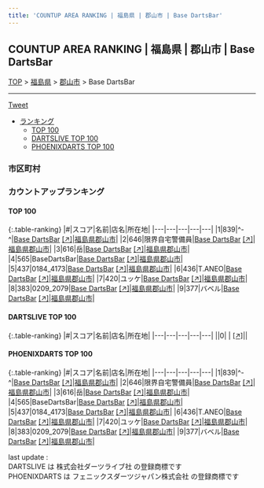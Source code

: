 ```yaml
---
title: 'COUNTUP AREA RANKING | 福島県 | 郡山市 | Base DartsBar'
---
```

## COUNTUP AREA RANKING | 福島県 | 郡山市 | Base DartsBar

[TOP](/darts/rank/) > [福島県](/darts/rank/福島県/) > [郡山市](/darts/rank/福島県/郡山市/) > Base DartsBar

___

<a href="https://twitter.com/share?ref_src=twsrc%5Etfw" data-text="COUNTUP AREA RANKING | 福島県郡山市Base DartsBar" class="twitter-share-button" data-hashtags="DARTSLIVE,PHOENIXDARTS,darts,ダーツ" data-show-count="false">Tweet</a>

* [ランキング](#カウントアップランキング)
    * [TOP 100](#top-100)
    * [DARTSLIVE TOP 100](#dartslive-top-100)
    * [PHOENIXDARTS TOP 100](#phoenixdarts-top-100)

### 市区町村

<ul>

</ul>

### カウントアップランキング

#### TOP 100



{:.table-ranking}
|#|スコア|名前|店名|所在地|
|---|---|---|---|---|
|1|839|<span class="rank-name-pd">^-^</span>|<a href="/darts/rank/shops/83204.html">Base DartsBar</a> <a href="https://vs.phoenixdarts.com/jp/shop/shopDetailInfo/s_83204?s_seq=83204">[↗]</a>|<a href="/darts/rank/福島県/郡山市">福島県郡山市</a>|
|2|646|<span class="rank-name-pd">限界自宅警備員</span>|<a href="/darts/rank/shops/83204.html">Base DartsBar</a> <a href="https://vs.phoenixdarts.com/jp/shop/shopDetailInfo/s_83204?s_seq=83204">[↗]</a>|<a href="/darts/rank/福島県/郡山市">福島県郡山市</a>|
|3|616|<span class="rank-name-pd">岳</span>|<a href="/darts/rank/shops/83204.html">Base DartsBar</a> <a href="https://vs.phoenixdarts.com/jp/shop/shopDetailInfo/s_83204?s_seq=83204">[↗]</a>|<a href="/darts/rank/福島県/郡山市">福島県郡山市</a>|
|4|565|<span class="rank-name-pd">BaseDartsBar</span>|<a href="/darts/rank/shops/83204.html">Base DartsBar</a> <a href="https://vs.phoenixdarts.com/jp/shop/shopDetailInfo/s_83204?s_seq=83204">[↗]</a>|<a href="/darts/rank/福島県/郡山市">福島県郡山市</a>|
|5|437|<span class="rank-name-pd">0184_4173</span>|<a href="/darts/rank/shops/83204.html">Base DartsBar</a> <a href="https://vs.phoenixdarts.com/jp/shop/shopDetailInfo/s_83204?s_seq=83204">[↗]</a>|<a href="/darts/rank/福島県/郡山市">福島県郡山市</a>|
|6|436|<span class="rank-name-pd">T.ANEO</span>|<a href="/darts/rank/shops/83204.html">Base DartsBar</a> <a href="https://vs.phoenixdarts.com/jp/shop/shopDetailInfo/s_83204?s_seq=83204">[↗]</a>|<a href="/darts/rank/福島県/郡山市">福島県郡山市</a>|
|7|420|<span class="rank-name-pd">ユッケ</span>|<a href="/darts/rank/shops/83204.html">Base DartsBar</a> <a href="https://vs.phoenixdarts.com/jp/shop/shopDetailInfo/s_83204?s_seq=83204">[↗]</a>|<a href="/darts/rank/福島県/郡山市">福島県郡山市</a>|
|8|383|<span class="rank-name-pd">0209_2079</span>|<a href="/darts/rank/shops/83204.html">Base DartsBar</a> <a href="https://vs.phoenixdarts.com/jp/shop/shopDetailInfo/s_83204?s_seq=83204">[↗]</a>|<a href="/darts/rank/福島県/郡山市">福島県郡山市</a>|
|9|377|<span class="rank-name-pd">バベル</span>|<a href="/darts/rank/shops/83204.html">Base DartsBar</a> <a href="https://vs.phoenixdarts.com/jp/shop/shopDetailInfo/s_83204?s_seq=83204">[↗]</a>|<a href="/darts/rank/福島県/郡山市">福島県郡山市</a>|


#### DARTSLIVE TOP 100



{:.table-ranking}
|#|スコア|名前|店名|所在地|
|---|---|---|---|---|
||0|<span class="rank-name-dl"> </span>|<a href="/darts/rank/shops/.html"></a> <a href="">[↗]</a>|<a href="/darts/rank//"></a>|


#### PHOENIXDARTS TOP 100



{:.table-ranking}
|#|スコア|名前|店名|所在地|
|---|---|---|---|---|
|1|839|<span class="rank-name-pd">^-^</span>|<a href="/darts/rank/shops/83204.html">Base DartsBar</a> <a href="https://vs.phoenixdarts.com/jp/shop/shopDetailInfo/s_83204?s_seq=83204">[↗]</a>|<a href="/darts/rank/福島県/郡山市">福島県郡山市</a>|
|2|646|<span class="rank-name-pd">限界自宅警備員</span>|<a href="/darts/rank/shops/83204.html">Base DartsBar</a> <a href="https://vs.phoenixdarts.com/jp/shop/shopDetailInfo/s_83204?s_seq=83204">[↗]</a>|<a href="/darts/rank/福島県/郡山市">福島県郡山市</a>|
|3|616|<span class="rank-name-pd">岳</span>|<a href="/darts/rank/shops/83204.html">Base DartsBar</a> <a href="https://vs.phoenixdarts.com/jp/shop/shopDetailInfo/s_83204?s_seq=83204">[↗]</a>|<a href="/darts/rank/福島県/郡山市">福島県郡山市</a>|
|4|565|<span class="rank-name-pd">BaseDartsBar</span>|<a href="/darts/rank/shops/83204.html">Base DartsBar</a> <a href="https://vs.phoenixdarts.com/jp/shop/shopDetailInfo/s_83204?s_seq=83204">[↗]</a>|<a href="/darts/rank/福島県/郡山市">福島県郡山市</a>|
|5|437|<span class="rank-name-pd">0184_4173</span>|<a href="/darts/rank/shops/83204.html">Base DartsBar</a> <a href="https://vs.phoenixdarts.com/jp/shop/shopDetailInfo/s_83204?s_seq=83204">[↗]</a>|<a href="/darts/rank/福島県/郡山市">福島県郡山市</a>|
|6|436|<span class="rank-name-pd">T.ANEO</span>|<a href="/darts/rank/shops/83204.html">Base DartsBar</a> <a href="https://vs.phoenixdarts.com/jp/shop/shopDetailInfo/s_83204?s_seq=83204">[↗]</a>|<a href="/darts/rank/福島県/郡山市">福島県郡山市</a>|
|7|420|<span class="rank-name-pd">ユッケ</span>|<a href="/darts/rank/shops/83204.html">Base DartsBar</a> <a href="https://vs.phoenixdarts.com/jp/shop/shopDetailInfo/s_83204?s_seq=83204">[↗]</a>|<a href="/darts/rank/福島県/郡山市">福島県郡山市</a>|
|8|383|<span class="rank-name-pd">0209_2079</span>|<a href="/darts/rank/shops/83204.html">Base DartsBar</a> <a href="https://vs.phoenixdarts.com/jp/shop/shopDetailInfo/s_83204?s_seq=83204">[↗]</a>|<a href="/darts/rank/福島県/郡山市">福島県郡山市</a>|
|9|377|<span class="rank-name-pd">バベル</span>|<a href="/darts/rank/shops/83204.html">Base DartsBar</a> <a href="https://vs.phoenixdarts.com/jp/shop/shopDetailInfo/s_83204?s_seq=83204">[↗]</a>|<a href="/darts/rank/福島県/郡山市">福島県郡山市</a>|


<div class="footer border-top border-gray-light mt-5 pt-3 text-right text-gray">
    last update : <span style="font-weight: italic" id="foot_last_modified"></span><br />
    DARTSLIVE は 株式会社ダーツライブ社 の登録商標です<br />
    PHOENIXDARTS は フェニックスダーツジャパン株式会社 の登録商標です<br />
</div>

<script src="https://cdnjs.cloudflare.com/ajax/libs/jquery.tablesorter/2.31.3/js/jquery.tablesorter.min.js" integrity="sha512-qzgd5cYSZcosqpzpn7zF2ZId8f/8CHmFKZ8j7mU4OUXTNRd5g+ZHBPsgKEwoqxCtdQvExE5LprwwPAgoicguNg==" crossorigin="anonymous" referrerpolicy="no-referrer"></script>
<link rel="stylesheet" href="https://cdnjs.cloudflare.com/ajax/libs/jquery.tablesorter/2.31.3/css/theme.default.min.css" integrity="sha512-wghhOJkjQX0Lh3NSWvNKeZ0ZpNn+SPVXX1Qyc9OCaogADktxrBiBdKGDoqVUOyhStvMBmJQ8ZdMHiR3wuEq8+w==" crossorigin="anonymous" referrerpolicy="no-referrer" />
<script>
$(function() {
    $(".table-ranking").tablesorter({sortList:[[0, 0]]});
    $("#foot_last_modified").text(formatDate(new Date(document.lastModified), 'yyyy-MM-dd HH:mm:ss'));
});
</script>

<script async src="https://platform.twitter.com/widgets.js" charset="utf-8"></script>